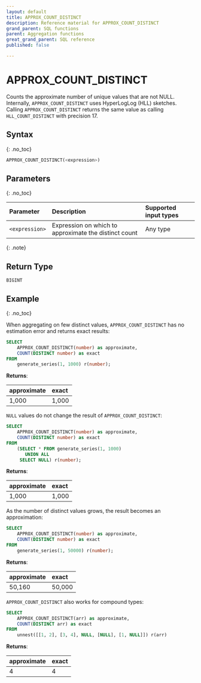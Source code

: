 ```yaml
---
layout: default
title: APPROX_COUNT_DISTINCT
description: Reference material for APPROX_COUNT_DISTINCT
grand_parent: SQL functions
parent: Aggregation functions
great_grand_parent: SQL reference
published: false

---
```



# APPROX_COUNT_DISTINCT

Counts the approximate number of unique values that are not NULL. 
Internally, `APPROX_COUNT_DISTINCT` uses HyperLogLog (HLL) sketches.
Calling `APPROX_COUNT_DISTINCT` returns the same value as calling `HLL_COUNT_DISTINCT` with precision 17.

## Syntax
{: .no_toc}

```sql
APPROX_COUNT_DISTINCT(<expression>)
```

## Parameters
{: .no_toc}

| Parameter | Description  | Supported input types | 
| :--------- | :-----------|:----------|
| `<expression>`  | Expression on which to approximate the distinct count  | Any type | 

{: .note}
 

## Return Type
`BIGINT`

## Example
{: .no_toc}

When aggregating on few distinct values, `APPROX_COUNT_DISTINCT` has no estimation error and returns exact results:

```sql
SELECT
    APPROX_COUNT_DISTINCT(number) as approximate,
    COUNT(DISTINCT number) as exact
FROM
    generate_series(1, 1000) r(number);
```

**Returns**: 

| approximate | exact | 
|:----------------|:--------------|
| 1,000 | 1,000 | 


`NULL` values do not change the result of `APPROX_COUNT_DISTINCT`:

```sql
SELECT
    APPROX_COUNT_DISTINCT(number) as approximate,
    COUNT(DISTINCT number) as exact
FROM
    (SELECT * FROM generate_series(1, 1000)
       UNION ALL
     SELECT NULL) r(number);
```

**Returns**: 

| approximate | exact | 
|:----------------|:--------------|
| 1,000 | 1,000 | 

As the number of distinct values grows, the result becomes an approximation:

```sql
SELECT
    APPROX_COUNT_DISTINCT(number) as approximate,
    COUNT(DISTINCT number) as exact
FROM
    generate_series(1, 50000) r(number);
```

**Returns**: 

| approximate | exact | 
|:----------------|:--------------|
| 50,160 | 50,000 | 

`APPROX_COUNT_DISTINCT` also works for compound types:

```sql
SELECT 
    APPROX_COUNT_DISTINCT(arr) as approximate,
    COUNT(DISTINCT arr) as exact
FROM 
    unnest([[1, 2], [3, 4], NULL, [NULL], [1, NULL]]) r(arr)
```

**Returns**: 

| approximate | exact | 
|:----------------|:--------------|
|4 | 4 | 
